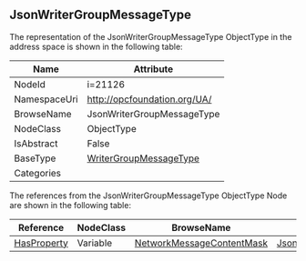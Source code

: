 <!-- objecttype -->
## JsonWriterGroupMessageType
  
<!-- end of text -->
The representation of the JsonWriterGroupMessageType ObjectType in the address space is shown in the following table:  

|Name|Attribute|
|---|---|
|NodeId|i=21126|
|NamespaceUri|http://opcfoundation.org/UA/|
|BrowseName|JsonWriterGroupMessageType|
|NodeClass|ObjectType|
|IsAbstract|False|
|BaseType|[WriterGroupMessageType](../../ObjectTypes/WriterGroupMessageType/readme.md)|
|Categories||

The references from the JsonWriterGroupMessageType ObjectType Node are shown in the following table:  

|Reference|NodeClass|BrowseName|DataType|TypeDefinition|ModellingRule|
|---|---|---|---|---|---|
|[HasProperty](../../ReferenceTypes/HasProperty/readme.md)|Variable|[NetworkMessageContentMask](#NetworkMessageContentMask)|[JsonNetworkMessageContentMask](../../DataTypes/JsonNetworkMessageContentMask/readme.md)|[PropertyType](../../VariableTypes/PropertyType/readme.md)|[Mandatory](../../Objects/Mandatory/readme.md)|


